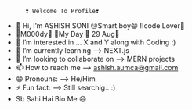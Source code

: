 
          ❣️ Welcome To Profile❣️

- 👋 Hi, I’m ASHISH SONI 😘Smart boy😄 ‼️code Lover🔣
- 🧗M000dy🧒 🎉My Day 🎂 29 Aug🎂   
- 👀 I’m interested in ... X and Y along with Coding :)
- 🌱 I’m currently learning --> NEXT.js
- 💞️ I’m looking to collaborate on --> MERN projects
- 📫 How to reach me --> ashish.aumca@gmail.com
- 😄 Pronouns: --> He/Him
- ⚡ Fun fact: --> Still searchig.. :)
- Sb Sahi Hai Bio Me 😄

<!---
ashi5h745/ashi5h745 is a ✨ special ✨ repository because its `README.md` (this file) appears on your GitHub profile.
You can click the Preview link to take a look at your changes.
--->
